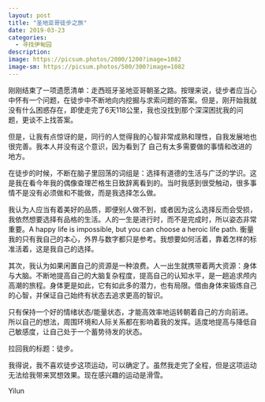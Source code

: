 ```yaml
---
layout: post
title: "圣地亚哥徒步之旅"
date: 2019-03-23
categories:
  - 寻找伊甸园
description:
image: https://picsum.photos/2000/1200?image=1082
image-sm: https://picsum.photos/500/300?image=1082
---
```

刚刚结束了一项遗愿清单：走西班牙圣地亚哥朝圣之路。按理来说，徒步者应当心中怀有一个问题，在徒步中不断地向内挖掘与求索问题的答案。但是，刚开始我就没有什么困惑存在，即使走完了6天118公里，我也没找到那个深深困扰我的问题<!--break-->，更谈不上找答案。

但是，让我有点惊讶的是，同行的人觉得我的心智非常成熟和理性，自我发展地也很完善。我本人并没有这个意识，因为看到了 自己有太多需要做的事情和改进的地方。

在徒步的时候，不断在脑子里回荡的词组是：选择有道德的生活与广泛的学识。这是我在看今年我的偶像查理芒格生日致辞离看到的。当时我感到很受触动，很多事情不是没有必须做和不能做，而是我选择怎么做。

我认为人应当有着美好的品质，即便别人做不到，或者因为这么选择反而会受损，我依然想要选择有品格的生活。人的一生是进行时，而不是完成时，所以姿态非常重要。A happy life is impossible, but you can choose a heroic life path. 衡量我的只有我自己的本心，外界与数字都只是参考。我想要如何活着，靠着怎样的标准活着，这是我自己的选择。

其次，我认为如果闲置自己的资源是一种浪费。人一出生就携带着两大资源：身体与大脑。不断地提高自己的大脑复杂程度，提高自己的认知水平，是一趟追求颅内高潮的旅程。身体更是如此，它有如此多的潜力，也有局限。借由身体来锻炼自己的心智，并保证自己始终有状态去追求更高的智识。

只有保持一个好的情绪状态/能量状态，才能高效率地运转朝着自己的方向前进。所以自己的想法，周围环境和人际关系都在影响着我的发挥。适度地提高与降低自己敏感度，让自己处于一个蓄势待发的状态。

拉回我的标题：徒步。

我得说，我不喜欢徒步这项运动，可以确定了。虽然我走完了全程，但是这项运动无法给我带来冥想效果。现在感兴趣的运动是滑雪。

Yilun